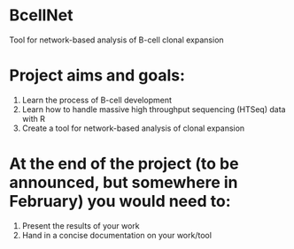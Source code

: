 # BcellNet
Tool for network-based analysis of B-cell clonal expansion


# Project aims and goals:
1. Learn the process of B-cell development
2. Learn how to handle massive high throughput sequencing (HTSeq) data with R
3. Create a tool for network-based analysis of clonal expansion

# At the end of the project (to be announced, but somewhere in February) you would need to:
1. Present the results of your work
2. Hand in a concise documentation on your work/tool
